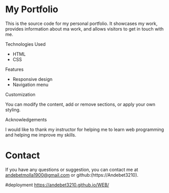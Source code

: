 
# My Portfolio 

This is the source code for my personal portfolio. It showcases my work, provides information about ma work, and allows visitors to get in touch with me.

Technologies Used

- HTML
- CSS

Features

- Responsive design
- Navigation menu
 
 Customization

 You can modify the content, add or remove sections, or apply your own styling.

Acknowledgements

I would like to thank my instructor for helping me to learn web programming and helping me improve my skills.

# Contact

If you have any questions or suggestion, you can contact me at  andebetmolla1900@gmail.com or github:(https://Andebet3210).

#deployment
 https://andebet3210.github.io/WEB/

